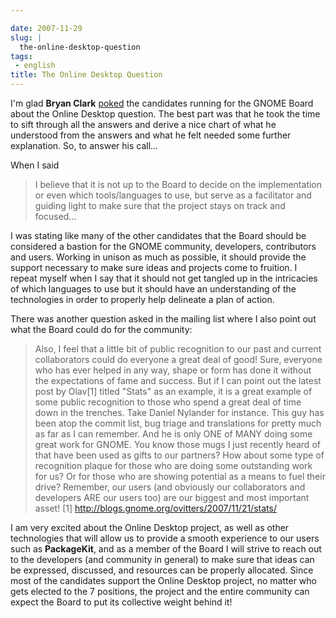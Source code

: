 ```yaml
---

date: 2007-11-29
slug: |
  the-online-desktop-question
tags:
 - english
title: The Online Desktop Question
---
```


I'm glad **Bryan Clark**
[poked](http://clarkbw.net/blog/2007/11/29/foundation-candidates-and-the-online-desktop-question/)
the candidates running for the GNOME Board about the Online Desktop
question. The best part was that he took the time to sift through all
the answers and derive a nice chart of what he understood from the
answers and what he felt needed some further explanation. So, to answer
his call...

When I said

> I believe that it is not up to the Board to decide on the
> implementation or even which tools/languages to use, but serve as a
> facilitator and guiding light to make sure that the project stays on
> track and focused...

I was stating like many of the other candidates that the Board should be
considered a bastion for the GNOME community, developers, contributors
and users. Working in unison as much as possible, it should provide the
support necessary to make sure ideas and projects come to fruition. I
repeat myself when I say that it should not get tangled up in the
intricacies of which languages to use but it should have an
understanding of the technologies in order to properly help delineate a
plan of action.

There was another question asked in the mailing list where I also point
out what the Board could do for the community:

> Also, I feel that a little bit of public recognition to our past and
> current collaborators could do everyone a great deal of good! Sure,
> everyone who has ever helped in any way, shape or form has done it
> without the expectations of fame and success. But if I can point out
> the latest post by Olav\[1\] titled "Stats" as an example, it is a
> great example of some public recognition to those who spend a great
> deal of time down in the trenches. Take Daniel Nylander for instance.
> This guy has been atop the commit list, bug triage and translations
> for pretty much as far as I can remember. And he is only ONE of MANY
> doing some great work for GNOME. You know those mugs I just recently
> heard of that have been used as gifts to our partners? How about some
> type of recognition plaque for those who are doing some outstanding
> work for us? Or for those who are showing potential as a means to fuel
> their drive? Remember, our users (and obviously our collaborators and
> developers ARE our users too) are our biggest and most important
> asset! \[1\] <http://blogs.gnome.org/ovitters/2007/11/21/stats/>

I am very excited about the Online Desktop project, as well as other
technologies that will allow us to provide a smooth experience to our
users such as **PackageKit**, and as a member of the Board I will strive
to reach out to the developers (and community in general) to make sure
that ideas can be expressed, discussed, and resources can be properly
allocated. Since most of the candidates support the Online Desktop
project, no matter who gets elected to the 7 positions, the project and
the entire community can expect the Board to put its collective weight
behind it!
